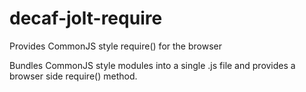 decaf-jolt-require
==================

Provides CommonJS style require() for the browser

Bundles CommonJS style modules into a single .js file and provides a browser side require() method.
